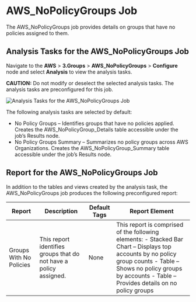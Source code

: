 # AWS_NoPolicyGroups Job

The AWS_NoPolicyGroups job provides details on groups that have no policies assigned to them.

## Analysis Tasks for the AWS_NoPolicyGroups Job

Navigate to the **AWS** > **3.Groups** > **AWS_NoPolicyGroups** > **Configure** node and select
**Analysis** to view the analysis tasks.

**CAUTION:** Do not modify or deselect the selected analysis tasks. The analysis tasks are
preconfigured for this job.

![Analysis Tasks for the AWS_NoPolicyGroups Job](/img/versioned_docs/accessanalyzer_11.6/accessanalyzer/solutions/aws/groups/nopolicygroupsanalysis.webp)

The following analysis tasks are selected by default:

- No Policy Groups – Identifies groups that have no policies applied. Creates the
  AWS_NoPolicyGroup_Details table accessible under the job’s Results node.
- No Policy Groups Summary – Summarizes no policy groups across AWS Organizations. Creates the
  AWS_NoPolicyGroup_Summary table accessible under the job’s Results node.

## Report for the AWS_NoPolicyGroups Job

In addition to the tables and views created by the analysis task, the AWS_NoPolicyGroups job
produces the following preconfigured report:

| Report                  | Description                                                       | Default Tags | Report Element                                                                                                                                                                                                        |
| ----------------------- | ----------------------------------------------------------------- | ------------ | --------------------------------------------------------------------------------------------------------------------------------------------------------------------------------------------------------------------- |
| Groups With No Policies | This report identifies groups that do not have a policy assigned. | None         | This report is comprised of the following elements: - Stacked Bar Chart – Displays top accounts by no policy group counts - Table – Shows no policy groups by accounts - Table – Provides details on no policy groups |
